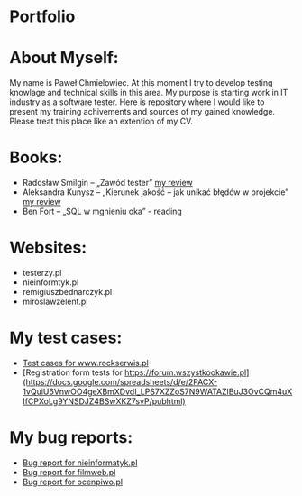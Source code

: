 # Portfolio
# About Myself:
My name is Paweł Chmielowiec. At this moment I try to develop testing knowlage and technical skills in this area. My purpose is starting work in IT industry as a software tester. Here is repository where I would like to present my training achivements and sources of my gained knowledge. Please treat this place like an extention of my CV.

# Books:
- Radosław Smilgin – „Zawód tester” [ my review]( https://docs.google.com/document/d/e/2PACX-1vSbMxZfJYXAxKm62UjhD-tSIVHTDBDFi4V9wA8NlSya-RzrkxtAPk6b-3034XIW6z4wb5OEO8CtLEO5/pub)
- Aleksandra Kunysz – „Kierunek jakość – jak unikać błędów w projekcie” [ my review](https://docs.google.com/document/d/e/2PACX-1vSo35vez4BDS52A_CUV-xD9OYC_avi0K8_TqASjCdoV2TQn3lPa4i0rsu6C3ictvxse-9xdAOQBpc46/pub)
- Ben Fort – „SQL w mgnieniu oka” - reading
	
# Websites:
- testerzy.pl
- nieinformtyk.pl
- remigiuszbednarczyk.pl
- miroslawzelent.pl

# My test cases:
  - [Test cases for www.rockserwis.pl ]( https://docs.google.com/spreadsheets/d/1coxJsP8IbJiVwzt43nYskQL2nToK5Mc3mWIUS8ZV4Zo/edit?usp=sharing)
  - [Registration form tests for https://forum.wszystkookawie.pl](https://docs.google.com/spreadsheets/d/e/2PACX-1vQuiU6VnwOO4geXBmXDvdI_LPS7XZZoS7N9WATAZlBuJ3OvCQm4uXIfCPXoLg9YNSDJZ4BSwXKZ7svP/pubhtml)

# My bug reports:
- [Bug report for nieinformatyk.pl](https://docs.google.com/document/d/1nTFH8TvVrRTMh6yjLdP6kbBypomtn0f1Z2mrS3BhB6Q/edit?usp=sharing)
- [Bug report for filmweb.pl](https://docs.google.com/document/d/e/2PACX-1vQDc9lIo3ZjIC3NpegH7iNHcl0YZDUb0xQo1_SrpZ-x84QQApRvDtOhRRhlWzQGWA/pub)
- [Bug report for ocenpiwo.pl](https://docs.google.com/document/d/e/2PACX-1vS9FKHXm8HOwy95_Go8NGgtBObT7ZtfNOrmhC-V7ig0uSLzs7b_vgTNHukdD0UwpIdWKmofIIf2vllK/pub)
